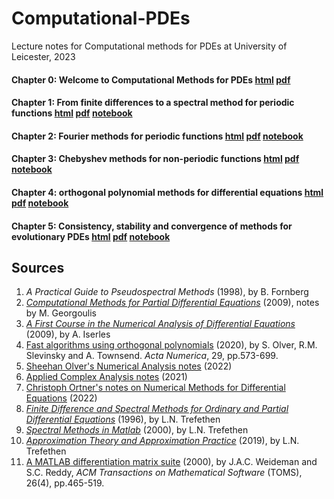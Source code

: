 # Computational-PDEs

Lecture notes for Computational methods for PDEs at University of Leicester, 2023

#### Chapter 0: Welcome to Computational Methods for PDEs [html](https://rawcdn.githack.com/MarcoFasondini/Computational-PDEs/db80e51c23f3e4afeb1e6da328ad03df86c8c39a/output/Chapter0.html) [pdf](output/Chapter0.pdf) 


#### Chapter 1: From finite differences to a spectral method for periodic functions [html](https://rawcdn.githack.com/MarcoFasondini/Computational-PDEs/814956af5fb9d64c2c943a0695a357d63ef3a7f5/output/Chapter1.html) [pdf](output/Chapter1.pdf) [notebook](LectureNotes/Chapter1.ipynb)

#### Chapter 2: Fourier methods for periodic functions [html](https://rawcdn.githack.com/MarcoFasondini/Computational-PDEs/3f79852366ec4ff161324b576f9d96d107e959e8/output/Chapter2.html) [pdf](output/Chapter2.pdf) [notebook](LectureNotes/Chapter2.ipynb)

#### Chapter 3: Chebyshev methods for non-periodic functions [html](https://rawcdn.githack.com/MarcoFasondini/Computational-PDEs/3f79852366ec4ff161324b576f9d96d107e959e8/output/Chapter3.html) [pdf](output/Chapter3.pdf) [notebook](LectureNotes/Chapter3.ipynb)

#### Chapter 4: orthogonal polynomial methods for differential equations [html](https://rawcdn.githack.com/MarcoFasondini/Computational-PDEs/3f79852366ec4ff161324b576f9d96d107e959e8/output/Chapter4.html) [pdf](output/Chapter4.pdf) [notebook](LectureNotes/Chapter4.ipynb)

#### Chapter 5: Consistency, stability and convergence of methods for evolutionary PDEs [html](https://rawcdn.githack.com/MarcoFasondini/Computational-PDEs/3f79852366ec4ff161324b576f9d96d107e959e8/output/Chapter5.html) [pdf](output/Chapter5.pdf) [notebook](LectureNotes/Chapter5.ipynb)

## Sources

1. *A Practical Guide to Pseudospectral Methods* (1998), by B. Fornberg
2. [*Computational Methods for Partial Differential Equations*](http://users.math.uoc.gr/~tsogka/Courses/AEMDE-fall2015/Biblio/Georgoulis_notes_new.pdf) (2009), notes by M. Georgoulis
3. [*A First Course in the Numerical Analysis of Differential Equations*](https://le.ac.uk/library) (2009), by A. Iserles 
4. [Fast algorithms using orthogonal polynomials](https://le.ac.uk/library) (2020), by S. Olver, R.M. Slevinsky and A. Townsend. *Acta Numerica*, 29, pp.573-699. 
5. [Sheehan Olver's Numerical Analysis notes](https://github.com/Imperial-MATH50003/MATH50003NumericalAnalysis2122) (2022)
6. [Applied Complex Analysis notes](https://github.com/MarcoFasondini/M3M6AppliedComplexAnalysis) (2021)
7. [Christoph Ortner's notes on Numerical Methods for Differential Equations](https://github.com/cortner/math405_2022) (2022)
8. [*Finite Difference and Spectral Methods for Ordinary and Partial Differential Equations*](https://people.maths.ox.ac.uk/trefethen/pdetext.html) (1996), by L.N. Trefethen
9. [*Spectral Methods in Matlab*](https://people.maths.ox.ac.uk/trefethen/spectral.html) (2000), by L.N. Trefethen
10. [*Approximation Theory and Approximation Practice*](https://people.maths.ox.ac.uk/trefethen/ATAP/) (2019), by L.N. Trefethen
11. [A MATLAB differentiation matrix suite](https://le.ac.uk/library) (2000), by J.A.C.  Weideman and S.C. Reddy,  *ACM Transactions on Mathematical Software* (TOMS), 26(4), pp.465-519.